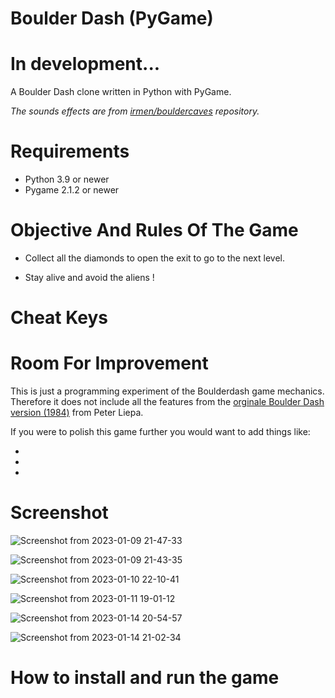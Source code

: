 # Boulder Dash (PyGame)

# In development...

A Boulder Dash clone written in Python with PyGame.

*The sounds effects are from [irmen/bouldercaves](https://github.com/irmen/bouldercaves) repository.*

# Requirements

- Python 3.9 or newer
- Pygame 2.1.2 or newer

# Objective And Rules Of The Game

- Collect all the diamonds to open the exit to go to the next level.

- Stay alive and avoid the aliens !

# Cheat Keys

# Room For Improvement
This is just a programming experiment of the Boulderdash game mechanics. Therefore it does not include all the features from the [orginale Boulder Dash version (1984)](https://en.wikipedia.org/wiki/Boulder_Dash) from Peter Liepa.

If you were to polish this game further you would want to add things like:

-
-
-

# Screenshot

![Screenshot from 2023-01-09 21-47-33](https://user-images.githubusercontent.com/108932082/211405200-558ed942-9f72-4ea1-810a-99ae9924348d.png)

![Screenshot from 2023-01-09 21-43-35](https://user-images.githubusercontent.com/108932082/211404667-b68e16d9-cb28-4dae-babb-920f472558e7.png)

![Screenshot from 2023-01-10 22-10-41](https://user-images.githubusercontent.com/108932082/211663484-bd84cbab-cdc0-42f9-aa5d-918810ec74d1.png)

![Screenshot from 2023-01-11 19-01-12](https://user-images.githubusercontent.com/108932082/211883127-80eda93e-3cb7-4cd0-9ae5-190a06d0957f.png)

![Screenshot from 2023-01-14 20-54-57](https://user-images.githubusercontent.com/108932082/212494066-9ae206e3-f8d3-4b78-84ab-3c910f8f46df.png)

![Screenshot from 2023-01-14 21-02-34](https://user-images.githubusercontent.com/108932082/212494117-886fc54c-def9-44ac-a325-e5853ecc0de1.png)

# How to install and run the game
